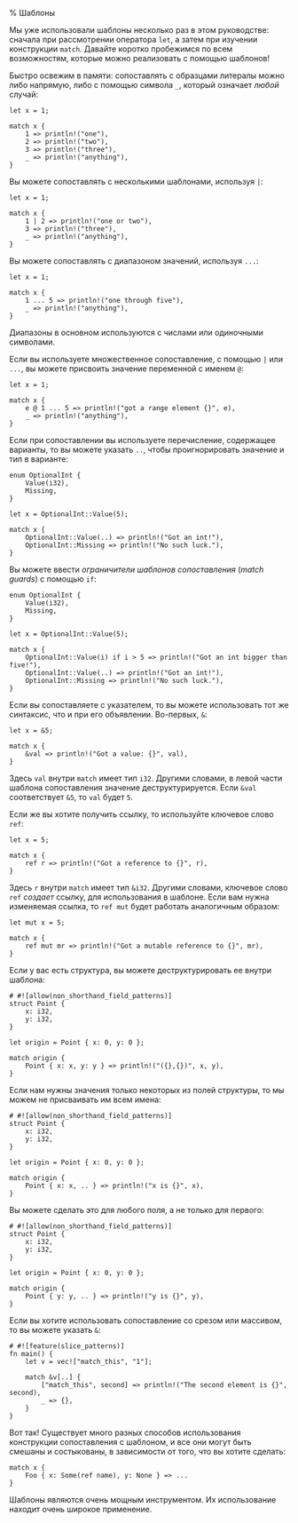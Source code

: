 % Шаблоны

Мы уже использовали шаблоны несколько раз в этом руководстве: сначала при
рассмотрении оператора `let`, а затем при изучении конструкции `match`. Давайте
коротко пробежимся по всем возможностям, которые можно реализовать с помощью
шаблонов!

Быстро освежим в памяти: сопоставлять с образцами литералы можно либо напрямую,
либо с помощью символа `_`, который означает *любой* случай:

```{rust}
let x = 1;

match x {
    1 => println!("one"),
    2 => println!("two"),
    3 => println!("three"),
    _ => println!("anything"),
}
```

Вы можете сопоставлять с несколькими шаблонами, используя `|`:

```{rust}
let x = 1;

match x {
    1 | 2 => println!("one or two"),
    3 => println!("three"),
    _ => println!("anything"),
}
```

Вы можете сопоставлять с диапазоном значений, используя `...`:

```{rust}
let x = 1;

match x {
    1 ... 5 => println!("one through five"),
    _ => println!("anything"),
}
```

Диапазоны в основном используются с числами или одиночными символами.

Если вы используете множественное сопоставление, с помощью `|` или `...`, вы
можете присвоить значение переменной с именем `@`:

```{rust}
let x = 1;

match x {
    e @ 1 ... 5 => println!("got a range element {}", e),
    _ => println!("anything"),
}
```

Если при сопоставлении вы используете перечисление, содержащее варианты, то вы
можете указать `..`, чтобы проигнорировать значение и тип в варианте:

```{rust}
enum OptionalInt {
    Value(i32),
    Missing,
}

let x = OptionalInt::Value(5);

match x {
    OptionalInt::Value(..) => println!("Got an int!"),
    OptionalInt::Missing => println!("No such luck."),
}
```

Вы можете ввести *ограничители шаблонов сопоставления* (*match guards*) с
помощью `if`:

```{rust}
enum OptionalInt {
    Value(i32),
    Missing,
}

let x = OptionalInt::Value(5);

match x {
    OptionalInt::Value(i) if i > 5 => println!("Got an int bigger than five!"),
    OptionalInt::Value(..) => println!("Got an int!"),
    OptionalInt::Missing => println!("No such luck."),
}
```

Если вы сопоставляете с указателем, то вы можете использовать тот же синтаксис,
что и при его объявлении. Во-первых, `&`:

```{rust}
let x = &5;

match x {
    &val => println!("Got a value: {}", val),
}
```

Здесь `val` внутри `match` имеет тип `i32`. Другими словами, в левой части
шаблона сопоставления значение деструктурируется. Если `&val` соответствует
`&5`, то `val` будет `5`.

Если же вы хотите получить ссылку, то используйте ключевое слово `ref`:

```{rust}
let x = 5;

match x {
    ref r => println!("Got a reference to {}", r),
}
```

Здесь `r` внутри `match` имеет тип `&i32`. Другими словами, ключевое слово `ref`
_создает_ ссылку, для использования в шаблоне. Если вам нужна изменяемая ссылка,
то `ref mut` будет работать аналогичным образом:

```{rust}
let mut x = 5;

match x {
    ref mut mr => println!("Got a mutable reference to {}", mr),
}
```

Если у вас есть структура, вы можете деструктурировать ее внутри шаблона:

```{rust}
# #![allow(non_shorthand_field_patterns)]
struct Point {
    x: i32,
    y: i32,
}

let origin = Point { x: 0, y: 0 };

match origin {
    Point { x: x, y: y } => println!("({},{})", x, y),
}
```

Если нам нужны значения только некоторых из полей структуры, то мы можем не
присваивать им всем имена:

```{rust}
# #![allow(non_shorthand_field_patterns)]
struct Point {
    x: i32,
    y: i32,
}

let origin = Point { x: 0, y: 0 };

match origin {
    Point { x: x, .. } => println!("x is {}", x),
}
```

Вы можете сделать это для любого поля, а не только для первого:

```{rust}
# #![allow(non_shorthand_field_patterns)]
struct Point {
    x: i32,
    y: i32,
}

let origin = Point { x: 0, y: 0 };

match origin {
    Point { y: y, .. } => println!("y is {}", y),
}
```

Если вы хотите использовать сопоставление со срезом или массивом, то вы можете
указать `&`:

```{rust}
# #![feature(slice_patterns)]
fn main() {
    let v = vec!["match_this", "1"];

    match &v[..] {
        ["match_this", second] => println!("The second element is {}", second),
        _ => {},
    }
}
```

Вот так! Существует много разных способов использования конструкции
сопоставления с шаблоном, и все они могут быть смешаны и состыкованы, в
зависимости от того, что вы хотите сделать:

```{rust,ignore}
match x {
    Foo { x: Some(ref name), y: None } => ...
}
```

Шаблоны являются очень мощным инструментом. Их использование находит очень
широкое применение.
